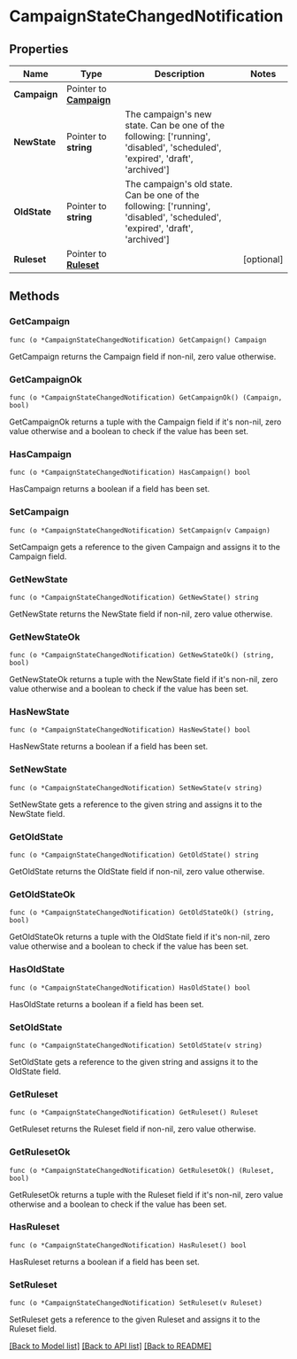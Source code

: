 # CampaignStateChangedNotification

## Properties

Name | Type | Description | Notes
------------ | ------------- | ------------- | -------------
**Campaign** | Pointer to [**Campaign**](Campaign.md) |  | 
**NewState** | Pointer to **string** | The campaign&#39;s new state. Can be one of the following: [&#39;running&#39;, &#39;disabled&#39;, &#39;scheduled&#39;, &#39;expired&#39;, &#39;draft&#39;, &#39;archived&#39;]  | 
**OldState** | Pointer to **string** | The campaign&#39;s old state. Can be one of the following: [&#39;running&#39;, &#39;disabled&#39;, &#39;scheduled&#39;, &#39;expired&#39;, &#39;draft&#39;, &#39;archived&#39;]  | 
**Ruleset** | Pointer to [**Ruleset**](Ruleset.md) |  | [optional] 

## Methods

### GetCampaign

`func (o *CampaignStateChangedNotification) GetCampaign() Campaign`

GetCampaign returns the Campaign field if non-nil, zero value otherwise.

### GetCampaignOk

`func (o *CampaignStateChangedNotification) GetCampaignOk() (Campaign, bool)`

GetCampaignOk returns a tuple with the Campaign field if it's non-nil, zero value otherwise
and a boolean to check if the value has been set.

### HasCampaign

`func (o *CampaignStateChangedNotification) HasCampaign() bool`

HasCampaign returns a boolean if a field has been set.

### SetCampaign

`func (o *CampaignStateChangedNotification) SetCampaign(v Campaign)`

SetCampaign gets a reference to the given Campaign and assigns it to the Campaign field.

### GetNewState

`func (o *CampaignStateChangedNotification) GetNewState() string`

GetNewState returns the NewState field if non-nil, zero value otherwise.

### GetNewStateOk

`func (o *CampaignStateChangedNotification) GetNewStateOk() (string, bool)`

GetNewStateOk returns a tuple with the NewState field if it's non-nil, zero value otherwise
and a boolean to check if the value has been set.

### HasNewState

`func (o *CampaignStateChangedNotification) HasNewState() bool`

HasNewState returns a boolean if a field has been set.

### SetNewState

`func (o *CampaignStateChangedNotification) SetNewState(v string)`

SetNewState gets a reference to the given string and assigns it to the NewState field.

### GetOldState

`func (o *CampaignStateChangedNotification) GetOldState() string`

GetOldState returns the OldState field if non-nil, zero value otherwise.

### GetOldStateOk

`func (o *CampaignStateChangedNotification) GetOldStateOk() (string, bool)`

GetOldStateOk returns a tuple with the OldState field if it's non-nil, zero value otherwise
and a boolean to check if the value has been set.

### HasOldState

`func (o *CampaignStateChangedNotification) HasOldState() bool`

HasOldState returns a boolean if a field has been set.

### SetOldState

`func (o *CampaignStateChangedNotification) SetOldState(v string)`

SetOldState gets a reference to the given string and assigns it to the OldState field.

### GetRuleset

`func (o *CampaignStateChangedNotification) GetRuleset() Ruleset`

GetRuleset returns the Ruleset field if non-nil, zero value otherwise.

### GetRulesetOk

`func (o *CampaignStateChangedNotification) GetRulesetOk() (Ruleset, bool)`

GetRulesetOk returns a tuple with the Ruleset field if it's non-nil, zero value otherwise
and a boolean to check if the value has been set.

### HasRuleset

`func (o *CampaignStateChangedNotification) HasRuleset() bool`

HasRuleset returns a boolean if a field has been set.

### SetRuleset

`func (o *CampaignStateChangedNotification) SetRuleset(v Ruleset)`

SetRuleset gets a reference to the given Ruleset and assigns it to the Ruleset field.


[[Back to Model list]](../README.md#documentation-for-models) [[Back to API list]](../README.md#documentation-for-api-endpoints) [[Back to README]](../README.md)


